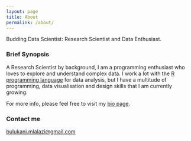 ```yaml
---
layout: page
title: About
permalink: /about/
---
```


Budding Data Scientist: Research Scientist and Data Enthusiast.

### Brief Synopsis

A Research Scientist by background, I am a programming enthusiast who loves to explore and understand complex data. I work a lot with the [R programming language](https://www.r-project.org/) for data analysis, but I have a multitude of programming, data visualisation and design skills that I am currently growing.  

For more info, please feel free to visit my [bio page](https://drbulu.github.io//drbio).

### Contact me

[bulukani.mlalazi@gmail.com](mailto:bulukani.mlalazi@gmail.com)
